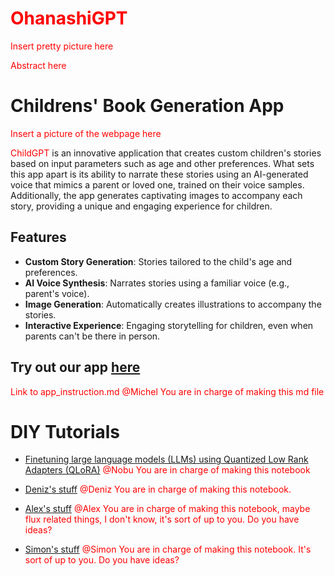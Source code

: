 # <font color="red"> OhanashiGPT </font>

<font color="red"> Insert pretty picture here </font>

<font color="red"> Abstract here </font>


# Childrens' Book Generation App

<font color="red"> Insert a picture of the webpage here </font>

<font color="red">ChildGPT</font> is an innovative application that creates custom children's stories based on input parameters such as age and other preferences. What sets this app apart is its ability to narrate these stories using an AI-generated voice that mimics a parent or loved one, trained on their voice samples. Additionally, the app generates captivating images to accompany each story, providing a unique and engaging experience for children.

## Features

- **Custom Story Generation**: Stories tailored to the child's age and preferences.
- **AI Voice Synthesis**: Narrates stories using a familiar voice (e.g., parent's voice).
- **Image Generation**: Automatically creates illustrations to accompany the stories.
- **Interactive Experience**: Engaging storytelling for children, even when parents can't be there in person.

## Try out our app [here](https://github.com/merekat/children-stories/blob/main/app_instruction.md) 
<font color="red"> Link to app_instruction.md @Michel You are in charge of making this md file </font>



# DIY Tutorials

- [Finetuning large language models (LLMs) using Quantized Low Rank Adapters (QLoRA)](https://github.com/merekat/children-stories/tree/main/Tutorials/LLM_QLoRA) <font color="red"> @Nobu You are in charge of making this notebook </font>

- [Deniz's stuff](https://) <font color="red"> @Deniz You are in charge of making this notebook. </font>

- [Alex's stuff](https://) <font color="red"> @Alex You are in charge of making this notebook, maybe flux related things, I don't know, it's sort of up to you. Do you have ideas? </font>

- [Simon's stuff](https://) <font color="red"> @Simon You are in charge of making this notebook. It's sort of up to you. Do you have ideas?</font>

